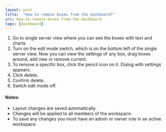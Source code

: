 ```yaml
---
layout: post
title:  "How to remove boxes from the dashboard?"
uri: how-to-remove-boxes-from-the-dashboard
tags: [dashboard]
---
```


<ol>
    <li>
        Go to single server view where you can see the boxes with text and charts
    </li>
    <li>
        Turn on the edit mode switch, which is on the bottom left of the single server view. Now you can view the
        settings of any box, drag boxes around, add new or remove current.
    </li>
    <li>
        To remove a specific box, click the pencil icon on it. Dialog with settings appears.
    </li>
    <li>
        Click delete.
    </li>
    <li>
        Confirm delete.
    </li>
    <li>
        Switch edit mode off.
    </li>
</ol>

<!--more-->


<h4>Notes:</h4>
<ul>
    <li>Layout changes are saved automatically.</li>
    <li>Changes will be applied to all members of the workspace.</li>
    <li>To save any changes you must have an admin or owner role in an active workspace.</li>
</ul>
